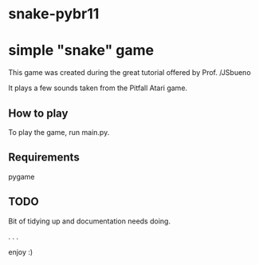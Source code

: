 # snake-pybr11
simple "snake" game
===================

This game was created during the great tutorial offered by Prof. /JSbueno

It plays a few sounds taken from the Pitfall Atari game.

How to play
-----------

To play the game, run main.py.

Requirements
------------

pygame

TODO
----

Bit of tidying up and documentation needs doing.

.
.
.

enjoy :)

